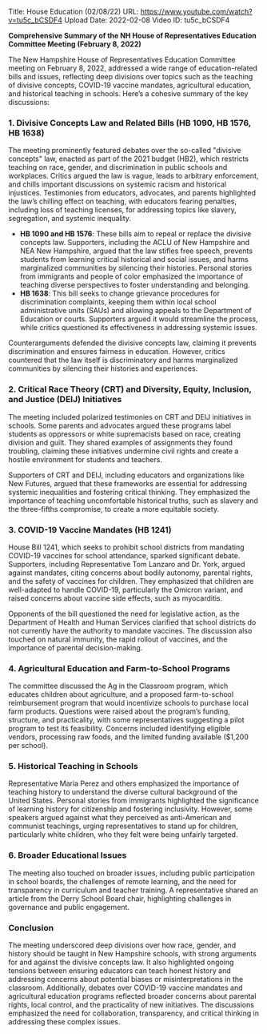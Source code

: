 Title: House Education (02/08/22)
URL: https://www.youtube.com/watch?v=tu5c_bCSDF4
Upload Date: 2022-02-08
Video ID: tu5c_bCSDF4

**Comprehensive Summary of the NH House of Representatives Education Committee Meeting (February 8, 2022)**

The New Hampshire House of Representatives Education Committee meeting on February 8, 2022, addressed a wide range of education-related bills and issues, reflecting deep divisions over topics such as the teaching of divisive concepts, COVID-19 vaccine mandates, agricultural education, and historical teaching in schools. Here’s a cohesive summary of the key discussions:

### **1. Divisive Concepts Law and Related Bills (HB 1090, HB 1576, HB 1638)**
The meeting prominently featured debates over the so-called "divisive concepts" law, enacted as part of the 2021 budget (HB2), which restricts teaching on race, gender, and discrimination in public schools and workplaces. Critics argued the law is vague, leads to arbitrary enforcement, and chills important discussions on systemic racism and historical injustices. Testimonies from educators, advocates, and parents highlighted the law’s chilling effect on teaching, with educators fearing penalties, including loss of teaching licenses, for addressing topics like slavery, segregation, and systemic inequality.

- **HB 1090 and HB 1576**: These bills aim to repeal or replace the divisive concepts law. Supporters, including the ACLU of New Hampshire and NEA New Hampshire, argued that the law stifles free speech, prevents students from learning critical historical and social issues, and harms marginalized communities by silencing their histories. Personal stories from immigrants and people of color emphasized the importance of teaching diverse perspectives to foster understanding and belonging.
- **HB 1638**: This bill seeks to change grievance procedures for discrimination complaints, keeping them within local school administrative units (SAUs) and allowing appeals to the Department of Education or courts. Supporters argued it would streamline the process, while critics questioned its effectiveness in addressing systemic issues.

Counterarguments defended the divisive concepts law, claiming it prevents discrimination and ensures fairness in education. However, critics countered that the law itself is discriminatory and harms marginalized communities by silencing their histories and experiences.

### **2. Critical Race Theory (CRT) and Diversity, Equity, Inclusion, and Justice (DEIJ) Initiatives**
The meeting included polarized testimonies on CRT and DEIJ initiatives in schools. Some parents and advocates argued these programs label students as oppressors or white supremacists based on race, creating division and guilt. They shared examples of assignments they found troubling, claiming these initiatives undermine civil rights and create a hostile environment for students and teachers.

Supporters of CRT and DEIJ, including educators and organizations like New Futures, argued that these frameworks are essential for addressing systemic inequalities and fostering critical thinking. They emphasized the importance of teaching uncomfortable historical truths, such as slavery and the three-fifths compromise, to create a more equitable society.

### **3. COVID-19 Vaccine Mandates (HB 1241)**
House Bill 1241, which seeks to prohibit school districts from mandating COVID-19 vaccines for school attendance, sparked significant debate. Supporters, including Representative Tom Lanzaro and Dr. York, argued against mandates, citing concerns about bodily autonomy, parental rights, and the safety of vaccines for children. They emphasized that children are well-adapted to handle COVID-19, particularly the Omicron variant, and raised concerns about vaccine side effects, such as myocarditis.

Opponents of the bill questioned the need for legislative action, as the Department of Health and Human Services clarified that school districts do not currently have the authority to mandate vaccines. The discussion also touched on natural immunity, the rapid rollout of vaccines, and the importance of parental decision-making.

### **4. Agricultural Education and Farm-to-School Programs**
The committee discussed the Ag in the Classroom program, which educates children about agriculture, and a proposed farm-to-school reimbursement program that would incentivize schools to purchase local farm products. Questions were raised about the program’s funding, structure, and practicality, with some representatives suggesting a pilot program to test its feasibility. Concerns included identifying eligible vendors, processing raw foods, and the limited funding available ($1,200 per school).

### **5. Historical Teaching in Schools**
Representative Maria Perez and others emphasized the importance of teaching history to understand the diverse cultural background of the United States. Personal stories from immigrants highlighted the significance of learning history for citizenship and fostering inclusivity. However, some speakers argued against what they perceived as anti-American and communist teachings, urging representatives to stand up for children, particularly white children, who they felt were being unfairly targeted.

### **6. Broader Educational Issues**
The meeting also touched on broader issues, including public participation in school boards, the challenges of remote learning, and the need for transparency in curriculum and teacher training. A representative shared an article from the Derry School Board chair, highlighting challenges in governance and public engagement.

### **Conclusion**
The meeting underscored deep divisions over how race, gender, and history should be taught in New Hampshire schools, with strong arguments for and against the divisive concepts law. It also highlighted ongoing tensions between ensuring educators can teach honest history and addressing concerns about potential biases or misinterpretations in the classroom. Additionally, debates over COVID-19 vaccine mandates and agricultural education programs reflected broader concerns about parental rights, local control, and the practicality of new initiatives. The discussions emphasized the need for collaboration, transparency, and critical thinking in addressing these complex issues.